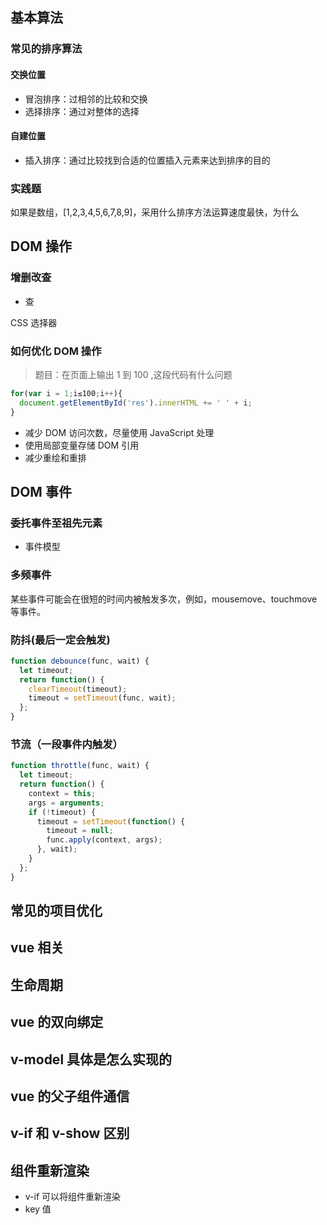 ## 基本算法

### 常见的排序算法

#### 交换位置

- 冒泡排序：过相邻的比较和交换
- 选择排序：通过对整体的选择

#### 自建位置

- 插入排序：通过比较找到合适的位置插入元素来达到排序的目的

### 实践题

如果是数组，[1,2,3,4,5,6,7,8,9]，采用什么排序方法运算速度最快，为什么

## DOM 操作

### 增删改查

- 查

CSS 选择器

### 如何优化 DOM 操作

> 题目：在页面上输出 1 到 100 ,这段代码有什么问题

```js
for(var i = 1;i≤100;i++){
  document.getElementById('res').innerHTML += ' ' + i;
}

```

- 减少 DOM 访问次数，尽量使用 JavaScript 处理
- 使用局部变量存储 DOM 引用
- 减少重绘和重排

## DOM 事件

### 委托事件至祖先元素

- 事件模型

### 多频事件

某些事件可能会在很短的时间内被触发多次，例如，mousemove、touchmove 等事件。

### 防抖(最后一定会触发)

```js
function debounce(func, wait) {
  let timeout;
  return function() {
    clearTimeout(timeout);
    timeout = setTimeout(func, wait);
  };
}
```

### 节流（一段事件内触发）

```js
function throttle(func, wait) {
  let timeout;
  return function() {
    context = this;
    args = arguments;
    if (!timeout) {
      timeout = setTimeout(function() {
        timeout = null;
        func.apply(context, args);
      }, wait);
    }
  };
}
```

## 常见的项目优化

## vue 相关

## 生命周期

## vue 的双向绑定

## v-model 具体是怎么实现的

## vue 的父子组件通信

## v-if 和 v-show 区别

## 组件重新渲染

- v-if 可以将组件重新渲染
- key 值
